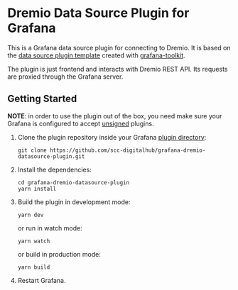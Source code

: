 # Dremio Data Source Plugin for Grafana

This is a Grafana data source plugin for connecting to Dremio. It is based on the [data source plugin template](https://grafana.com/tutorials/build-a-data-source-plugin/) created with [grafana-toolkit](https://github.com/grafana/grafana/tree/main/packages/grafana-toolkit).

The plugin is just frontend and interacts with Dremio REST API. Its requests are proxied through the Grafana server.

## Getting Started

**NOTE**: in order to use the plugin out of the box, you need make sure your Grafana is configured to accept [unsigned](https://grafana.com/docs/grafana/latest/plugins/plugin-signatures/) plugins.

1. Clone the plugin repository inside your Grafana [plugin directory](https://grafana.com/docs/grafana/latest/administration/configuration/#plugins):

   ```
   git clone https://github.com/scc-digitalhub/grafana-dremio-datasource-plugin.git
   ```

2. Install the dependencies:

   ```
   cd grafana-dremio-datasource-plugin
   yarn install
   ```

3. Build the plugin in development mode:

   ```
   yarn dev
   ```

   or run in watch mode:

   ```
   yarn watch
   ```
   
   or build in production mode:

   ```
   yarn build
   ```

4. Restart Grafana.
